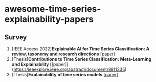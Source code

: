 # awesome-time-series-explainability-papers


## Survey

1. [IEEE Access 2022]**Explainable AI for Time Series Classification: A review, taxonomy and research directions** [[paper]](https://ieeexplore.ieee.org/abstract/document/9895252)
2. [Thesis]**Contributions to Time Series Classification: Meta-Learning and Explainability** [[paper]] (https://ieeexplore.ieee.org/abstract/document/9811335)
3. [Thesis]**Explainability of time series models** [[paper]](https://www.theseus.fi/handle/10024/788587)
